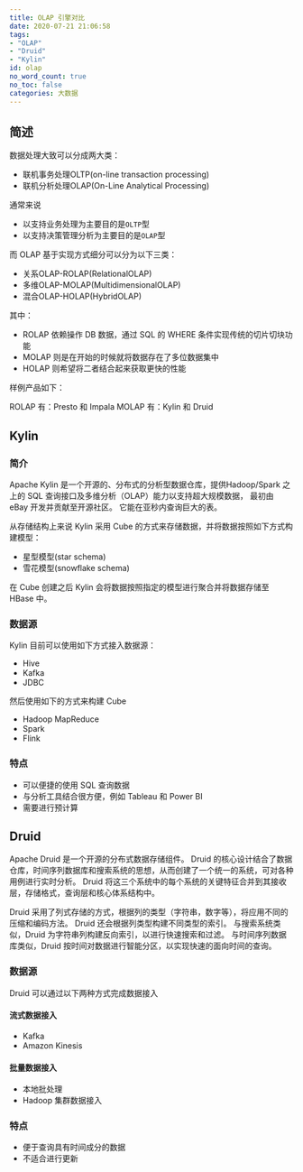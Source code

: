 ```yaml
---
title: OLAP 引擎对比
date: 2020-07-21 21:06:58
tags:
- "OLAP"
- "Druid"
- "Kylin"
id: olap
no_word_count: true
no_toc: false
categories: 大数据
---
```


## 简述

数据处理大致可以分成两大类：

- 联机事务处理OLTP(on-line transaction processing)
- 联机分析处理OLAP(On-Line Analytical Processing)

通常来说

- 以支持业务处理为主要目的是`OLTP`型
- 以支持决策管理分析为主要目的是`OLAP`型

而 OLAP 基于实现方式细分可以分为以下三类：

- 关系OLAP-ROLAP(RelationalOLAP)
- 多维OLAP-MOLAP(MultidimensionalOLAP)
- 混合OLAP-HOLAP(HybridOLAP)

其中：

- ROLAP 依赖操作 DB 数据，通过 SQL 的 WHERE 条件实现传统的切片切块功能
- MOLAP 则是在开始的时候就将数据存在了多位数据集中
- HOLAP 则希望将二者结合起来获取更快的性能

样例产品如下：

ROLAP 有：Presto 和 Impala
MOLAP 有：Kylin 和 Druid

## Kylin

### 简介

Apache Kylin 是一个开源的、分布式的分析型数据仓库，提供Hadoop/Spark 之上的 SQL 查询接口及多维分析（OLAP）能力以支持超大规模数据，
最初由 eBay 开发并贡献至开源社区。
它能在亚秒内查询巨大的表。

从存储结构上来说 Kylin 采用 Cube 的方式来存储数据，并将数据按照如下方式构建模型：

- 星型模型(star schema)
- 雪花模型(snowflake schema)

在 Cube 创建之后 Kylin 会将数据按照指定的模型进行聚合并将数据存储至 HBase 中。

### 数据源

Kylin 目前可以使用如下方式接入数据源：

- Hive
- Kafka
- JDBC

然后使用如下的方式来构建 Cube

- Hadoop MapReduce
- Spark
- Flink

### 特点

- 可以便捷的使用 SQL 查询数据
- 与分析工具结合很方便，例如 Tableau 和 Power BI
- 需要进行预计算

## Druid

Apache Druid 是一个开源的分布式数据存储组件。
Druid 的核心设计结合了数据仓库，时间序列数据库和搜索系统的思想，从而创建了一个统一的系统，可对各种用例进行实时分析。
Druid 将这三个系统中的每个系统的关键特征合并到其接收层，存储格式，查询层和核心体系结构中。

Druid 采用了列式存储的方式，根据列的类型（字符串，数字等），将应用不同的压缩和编码方法。
Druid 还会根据列类型构建不同类型的索引。
与搜索系统类似，Druid 为字符串列构建反向索引，以进行快速搜索和过滤。
与时间序列数据库类似，Druid 按时间对数据进行智能分区，以实现快速的面向时间的查询。

### 数据源

Druid 可以通过以下两种方式完成数据接入

#### 流式数据接入

- Kafka
- Amazon Kinesis

#### 批量数据接入

- 本地批处理
- Hadoop 集群数据接入

### 特点

- 便于查询具有时间成分的数据
- 不适合进行更新
